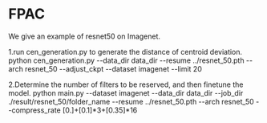 # FPAC
We give an example of resnet50 on Imagenet.

1.run cen_generation.py to generate the distance of centroid deviation.
   python cen_generation.py --data_dir data_dir --resume ../resnet_50.pth --arch resnet_50 --adjust_ckpt --dataset imagenet  --limit 20

2.Determine the number of filters to be reserved, and then finetune the model.
   python main.py --dataset imagenet --data_dir data_dir --job_dir ./result/resnet_50/folder_name --resume ../resnet_50.pth --arch resnet_50 --compress_rate [0.]+[0.1]*3+[0.35]*16 
